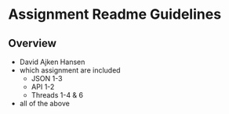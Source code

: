 # Assignment Readme Guidelines

## Overview

- David Ajken Hansen
- which assignment are included
  - JSON 1-3
  - API 1-2
  - Threads 1-4 & 6
- all of the above

